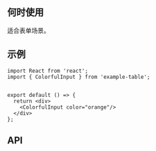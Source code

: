 ## 何时使用

适合表单场景。

## 示例

```tsx
import React from 'react';
import { ColorfulInput } from 'example-table';


export default () => {
  return <div>
    <ColorfulInput color="orange"/>
  </div>
};
```

## API

<API hideTitle  src="@/components/colorful-input/colorful-input.tsx" />
